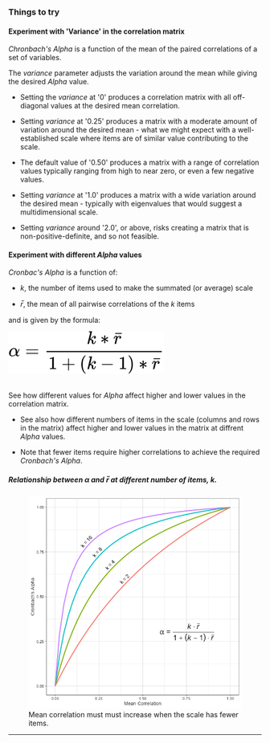 
### Things to try

#### Experiment with 'Variance' in the correlation matrix

_Chronbach's Alpha_ is a function of the mean of the paired correlations of a set of variables. 

The _variance_ parameter adjusts the variation around the mean while giving the desired _Alpha_ value. 

 - Setting the _variance_ at '0' produces a correlation matrix with all off-diagonal values at the desired mean correlation. 
 
 - Setting _variance_ at '0.25' produces a matrix with a moderate amount of variation around the desired mean - what we might expect with a well-established scale where items are of similar value contributing to the scale.
 
 - The default value of '0.50' produces a matrix with a range of correlation values typically ranging from high to near zero, or even a few negative values. 
 
 - Setting _variance_ at '1.0' produces a matrix with a wide variation around the desired mean - typically with eigenvalues that would suggest a multidimensional scale. 
 
 - Setting _variance_ around '2.0', or above, risks creating a matrix that is non-positive-definite, and so not feasible. 
 
#### Experiment with different _Alpha_ values



_Cronbac's Alpha_ is a function of:

 - _k_, the number of items used to make the summated (or average) scale
 
 - _r&#x305;_, the mean of all pairwise correlations of the _k_ items
 
and is given by the formula:

<img title = "Cronbach's Alpha Formula" alt = "Alpha is a function of the average paired correlations and the number of items" src="alpha.svg">


<!---
$$ 
\alpha = {{k * \bar{r} } \over {1 + (k - 1) * \bar{r} }} 
$$
--->
<br>
<br>

See how different values for _Alpha_ affect higher and lower values in the correlation matrix.

 - See also how different numbers of items in the scale (columns and rows in the matrix) affect higher and lower values in the matrix at diffrent _Alpha_ values.

 - Note that fewer items require higher correlations to achieve the required _Cronbach's Alpha_. 
 
<!---
 ![mean r to alpha relationship](meanr2alpha_label.png)
 --->
 
##### Relationship between _&alpha;_ and _r&#x305;_ at different number of items, _k_.
 
 <figure>
    <img src="meanr2alpha_label.png"
         alt="mean r to alpha relationship">
    <figcaption>Mean correlation must must increase when the scale has fewer items.</figcaption>
</figure>

---- 

